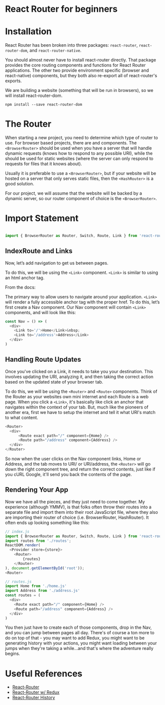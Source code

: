 # React Router for beginners

# Installation
React Router has been broken into three packages: `react-router`, `react-router-dom`, and `react-router-native`.

You should almost never have to install react-router directly. That package provides the core routing components and functions for React Router applications. The other two provide environment specific (browser and react-native) components, but they both also re-export all of react-router's exports.

We are building a website (something that will be run in browsers), so we will install react-router-dom.

`npm install --save react-router-dom`

# The Router
When starting a new project, you need to determine which type of router to use. For browser based projects, there are <BrowserRouter> and <HashRouter> components. The `<BrowserRouter>` should be used when you have a server that will handle dynamic requests (knows how to respond to any possible URI), while the <HashRouter> should be used for static websites (where the server can only respond to requests for files that it knows about).

Usually it is preferable to use a `<BrowserRouter>`, but if your website will be hosted on a server that only serves static files, then the `<HashRouter>` is a good solution.

For our project, we will assume that the website will be backed by a dynamic server, so our router component of choice is the `<BrowserRouter>`.

# Import Statement

```javascript

import { BrowserRouter as Router, Switch, Route, Link } from 'react-router-dom';

```
## IndexRoute and Links
Now, let’s add navigation to get us between pages.

To do this, we will be using the `<Link>` component. `<Link>` is similar to using an html anchor tag.

From the docs:

The primary way to allow users to navigate around your application. `<Link>` will render a fully accessible anchor tag with the proper href.
To do this, let’s first create a Nav component. Our Nav component will contain `<Link>` components, and will look like this:

```javascript
const Nav = () => (
  <div>
    <Link to='/'>Home</Link>&nbsp;
    <Link to='/address'>Address</Link>
  </div>
)
```

## Handling Route Updates
Once you've clicked on a Link, it needs to take you your destination. This involves updating the URI, analyzing it, and then taking the correct action based on the updated state of your browser tab.

To do this, we will be using the `<Router>` and `<Route>` components. Think of the Router as your websites own mini internet and each Route is a web page. When you click a `<Link>`, it's basically like click an anchor that navigates within the context of your tab. But, much like the pioneers of another era, first we have to setup the internet and tell it what URI's match to what content.

```javascript
<Router>
  <div>
      <Route exact path="/" component={Home} />
      <Route path="/address" component={Address} />
  </div>
</Router>
```

So now when the user clicks on the Nav component links, Home or Address, and the tab moves to URI/ or URI/address, the `<Router>` will go down the right component tree, and return the correct contents, just like if you cURL Google, it'll send you back the contents of the page.

## Rendering Your App
Now we have all the pieces, and they just need to come together. My experience (although YMMV), is that folks often throw their routes into a separate file and import them into their root JavaScript file, where they also are importing their router of choice (i.e. BrowserRouter, HashRouter). It often ends up looking something like this: 

```javascript
// index.js
import { BrowserRouter as Router, Switch, Route, Link } from 'react-router-dom';
import routes from './routes';
ReactDOM.render(
  <Provider store={store}>
    <Router>
        {routes}
    </Router>
), document.getElementById('root'));
<Router>

// routes.js
import Home from './home.js'
import Address from './address.js'
const routes = (
  <div>
    <Route exact path="/" component={Home} />
    <Route path="/address" component={Address} />
  </div>
)
```
You then just have to create each of those components, drop in the Nav, and you can jump between pages all day. There's of course a ton more to do on top of that - you may want to add Redux, you might want to be generating history with your actions, you might want loading between your jumps when they're taking a while...and that's where the adventure really begins.

# Useful References
- [React-Router](https://reacttraining.com/react-router/)
- [React-Router w/ Redux](https://github.com/reactjs/react-router-redux)
- [React-Router History](https://github.com/ReactTraining/react-router/blob/master/packages/react-router/docs/api/history.md)
